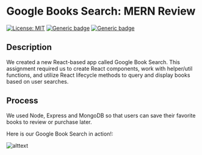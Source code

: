 # Google Books Search: MERN Review
[![License: MIT](https://img.shields.io/badge/License-MIT-green.svg)](https://opensource.org/licenses/MIT)
[![Generic badge](https://img.shields.io/badge/Hard_Dependancy-express-red.svg)](https://shields.io/)
[![Generic badge](https://img.shields.io/badge/Hard_Dependancy-node_fetch-red.svg)](https://shields.io/)

 ## Description 
We created a new React-based app called Google Book Search. This assignment required us to create React components, work with helper/util functions, and utilize React lifecycle methods to query and display books based on user searches. 

## Process
We used Node, Express and MongoDB so that users can save their favorite books to review or purchase later.

Here is our Google Book Search in action!:

![alttext]()











